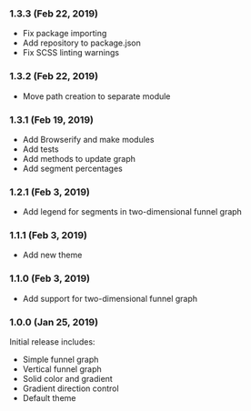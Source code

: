 ### 1.3.3 (Feb 22, 2019)

* Fix package importing
* Add repository to package.json
* Fix SCSS linting warnings

### 1.3.2 (Feb 22, 2019)

* Move path creation to separate module

### 1.3.1 (Feb 19, 2019)

* Add Browserify and make modules
* Add tests
* Add methods to update graph
* Add segment percentages

### 1.2.1 (Feb 3, 2019)

* Add legend for segments in two-dimensional funnel graph

### 1.1.1 (Feb 3, 2019)

* Add new theme

### 1.1.0 (Feb 3, 2019)

* Add support for two-dimensional funnel graph

### 1.0.0 (Jan 25, 2019)

Initial release includes:
* Simple funnel graph
* Vertical funnel graph
* Solid color and gradient
* Gradient direction control
* Default theme
